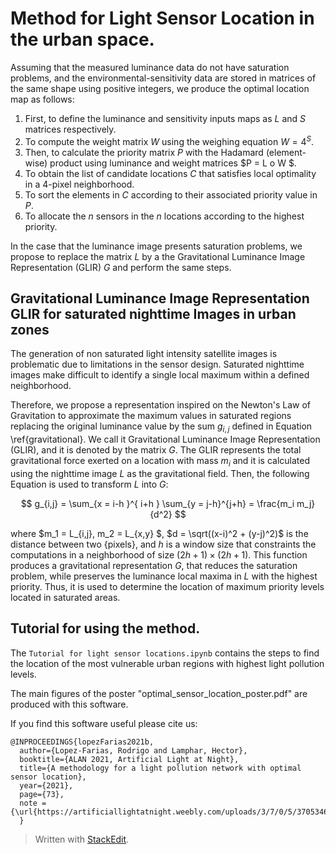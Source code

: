 
# Method for Light Sensor Location in the urban space.

Assuming that the measured luminance data do not have saturation problems, and the environmental-sensitivity data are stored in matrices of the same shape using positive integers, we produce the optimal location map as follows:


1. First, to define the luminance and sensitivity inputs maps as $L$ and $S$ matrices respectively.
2. To compute the weight matrix $W$ using the weighing equation $W = 4^S$. 
3. Then, to calculate the priority matrix $P$ with the Hadamard (element-wise) product using luminance and weight matrices $P = L o W $. 
4. To obtain the list of candidate locations $C$ that  satisfies local optimality in a 4-pixel neighborhood.
  5. To sort the elements in $C$ according to their associated priority value in $P$.
6. To allocate the $n$ sensors in the $n$ locations according to the highest priority.

In the case that the luminance image presents saturation problems, we propose to replace the matrix $L$ by a the Gravitational Luminance Image Representation (GLIR) $G$ and perform the same steps. 

## Gravitational Luminance Image Representation GLIR for saturated nighttime Images in urban zones


The generation of non saturated light intensity satellite images is problematic due to limitations in the sensor design. Saturated nighttime images make difficult to identify a single local maximum within a defined neighborhood.

Therefore, we propose a representation inspired on the Newton's Law of Gravitation to approximate the maximum values in saturated regions replacing the original luminance value by the sum $g_{i,j}$ defined in Equation \ref{gravitational}. We call it Gravitational Luminance Image Representation (GLIR), and it is denoted by the matrix $G$. The GLIR represents the total gravitational force exerted on a location with mass $m_i$ and it is calculated using the nighttime image $L$ as the gravitational field. Then, the following Equation is used to transform $L$ into $G$:


$$
    g_{i,j} = \sum_{x = i-h  }^{ i+h } \sum_{y = j-h}^{j+h} = \frac{m_i m_j}{d^2}
$$


where $m_1 = L_{i,j}, m_2 = L_{x,y} $, $d = \sqrt((x-i)^2 + (y-j)^2)$ is the distance between two {pixels}, and $h$ is a window size that constraints the computations in a neighborhood of size $(2h+1) \times (2h+1)$. This function produces a gravitational representation $G$, that reduces the saturation problem, while preserves the luminance local maxima in $L$ with the highest priority. Thus, it is used to determine the location of maximum priority levels located in saturated areas.

## Tutorial for using the method.

The ```Tutorial for light sensor locations.ipynb``` contains the steps to find the location of the most vulnerable urban regions with highest light pollution levels.

The main figures of the poster "optimal_sensor_location_poster.pdf" are produced with this software.

If you find this software useful please cite us:

```
@INPROCEEDINGS{lopezFarias2021b,
  author={Lopez-Farias, Rodrigo and Lamphar, Hector},
  booktitle={ALAN 2021, Artificial Light at Night}, 
  title={A methodology for a light pollution network with optimal sensor location}, 
  year={2021},
  page={73},
  note = {\url{https://artificiallightatnight.weebly.com/uploads/3/7/0/5/37053463/alan_2021_abstract_booklet__1_.pdf}}
  }
```


> Written with [StackEdit](https://stackedit.io/).